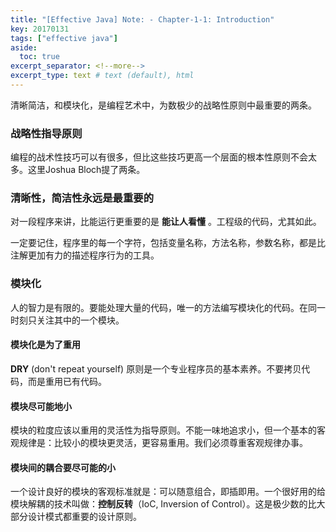 ```yaml
---
title: "[Effective Java] Note: - Chapter-1-1: Introduction"
key: 20170131
tags: ["effective java"]
aside:
  toc: true
excerpt_separator: <!--more-->
excerpt_type: text # text (default), html
---
```

清晰简洁，和模块化，是编程艺术中，为数极少的战略性原则中最重要的两条。
<!--more-->
### 战略性指导原则
编程的战术性技巧可以有很多，但比这些技巧更高一个层面的根本性原则不会太多。这里Joshua Bloch提了两条。

### 清晰性，简洁性永远是最重要的
对一段程序来讲，比能运行更重要的是 **能让人看懂** 。工程级的代码，尤其如此。

一定要记住，程序里的每一个字符，包括变量名称，方法名称，参数名称，都是比注解更加有力的描述程序行为的工具。

### 模块化
人的智力是有限的。要能处理大量的代码，唯一的方法编写模块化的代码。在同一时刻只关注其中的一个模块。

#### 模块化是为了重用
**DRY** (don't repeat yourself) 原则是一个专业程序员的基本素养。不要拷贝代码，而是重用已有代码。

#### 模块尽可能地小
模块的粒度应该以重用的灵活性为指导原则。不能一味地追求小，但一个基本的客观规律是：比较小的模块更灵活，更容易重用。我们必须尊重客观规律办事。

#### 模块间的耦合要尽可能的小
一个设计良好的模块的客观标准就是：可以随意组合，即插即用。一个很好用的给模块解耦的技术叫做：**控制反转**（IoC, Inversion of Control）。这是极少数的比大部分设计模式都重要的设计原则。
